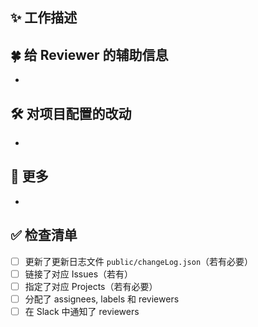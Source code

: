 ## ✨ 工作描述

<!-- 在此处详细说明这个 PR 的工作。可参考以往的 PR。 -->

## 🍀 给 Reviewer 的辅助信息

<!-- 在此处提供需要 Reviewer 注意的和有助于 Reviewer 工作的信息，可以参考下方示例或以往的 PR。 -->

<!-- - ... 需要重点 review。因为 ...（可能破坏现有功能 / 逻辑上有较大变动 / ...） -->
<!-- - ... 的改动不需要重点关注代码，可以通过 Vercel 预览来测试 -->
<!-- - 通过（逐 commits? / 用 VSCode diff? / ...）的方式 review 会更加容易。因为 ... （各 commits 之间工作相互独立 / 修改了缩进 / ...） -->

- 

## 🛠️ 对项目配置的改动

<!-- 在此处说明对项目中全局配置文件的改动理由（包括但不限于各种 *.config.js、.*rc、package.json 文件），若没有改动可以删去此节。 -->

<!-- - 改动了 `tailwind.config.js` 中 ... 字段。因为 ... -->
<!-- - 新引入了 ... 包。因为 ... -->

- 

## 👀 更多

<!-- 任何其他信息都可以写在这里，若没有可以删去此节。 -->

- 

## ✅ 检查清单

<!-- 以下四项必须保留，将 - [] 改为 - [x] 即可标记为完成，也可以在提交后直接点击 checkbox 切换状态。可以按照 PR 需求新增其他检查事项。 -->

- [ ] 更新了更新日志文件 `public/changeLog.json`（若有必要）
- [ ] 链接了对应 Issues（若有）
- [ ] 指定了对应 Projects（若有必要）
- [ ] 分配了 assignees, labels 和 reviewers
- [ ] 在 Slack 中通知了 reviewers

<!-- Merge 前请确保完成了所有检查清单中的事项！ -->
<!-- 请在提交前通过 Preview 预览效果！ -->

